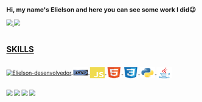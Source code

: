 ### Hi, my name's Elielson and here you can see some work I did😉



<div>
  <a href="https://github.com/elielson-and">
  <img height="180em" src="https://github-readme-stats.vercel.app/api?username=elielson-andre&show_icons=true&theme=dracula&include_all_commits=true&count_private=true"/>
  <img height="180em" src="https://github-readme-stats.vercel.app/api/top-langs/?username=elielson-andre&layout=compact&langs_count=7&theme=dracula"/>
</div>
  
 <div style="display: inline_block"><br>
   <h2>SKILLS</h2><br>
  <img align="center" alt="Elielson-desenvolvedor" height="30" width="30" src="https://raw.githubusercontent.com/rahulbanerjee26/githubAboutMeGenerator/main/icons/linux.svg">
  <!--<img align="center" alt="elielson-Js" height="30" width="30" src="https://github.com/devicons/devicon/blob/master/icons/laravel/laravel-plain-wordmark.svg">-->
  <img align="center" alt="Elielson-php" height="30" width="40" src="https://github.com/devicons/devicon/blob/master/icons/php/php-original.svg">
  <img align="center" alt="Elielson-javascript" height="30" width="40" src="https://raw.githubusercontent.com/devicons/devicon/master/icons/javascript/javascript-plain.svg">
  <img align="center" alt="Elielson-html" height="30" width="40" src="https://raw.githubusercontent.com/devicons/devicon/master/icons/html5/html5-original.svg">
  <img align="center" alt="Elielson-css" height="30" width="40" src="https://raw.githubusercontent.com/devicons/devicon/master/icons/css3/css3-original.svg">
  <img align="center" alt="Elielson-python" height="30" width="40" src="https://raw.githubusercontent.com/devicons/devicon/master/icons/python/python-original.svg">
  <img align="center" alt="Elielson-java" height="30" width="40" src="https://github.com/devicons/devicon/blob/master/icons/java/java-original.svg">
</div>
  
  ##
  
<div> 
  <a href="https://instagram.com/elielson_and" target="_blank"><img src="https://img.shields.io/badge/-Instagram-%23E4405F?style=for-the-badge&logo=instagram&logoColor=white" target="_blank"></a>
 <a href="https://discord.gg/pDbY76q8Qf" target="_blank"><img src="https://img.shields.io/badge/Discord-7289DA?style=for-the-badge&logo=discord&logoColor=white" target="_blank"></a> 
  <a href = "mailto:elielsonandre123@gmail.com"><img src="https://img.shields.io/badge/-Gmail-%23333?style=for-the-badge&logo=gmail&logoColor=white" target="_blank"></a>
  <a href="https://www.linkedin.com/in/elielson-and/" target="_blank"><img src="https://img.shields.io/badge/-LinkedIn-%230077B5?style=for-the-badge&logo=linkedin&logoColor=white" target="_blank"></a> 
 
 
</div>
